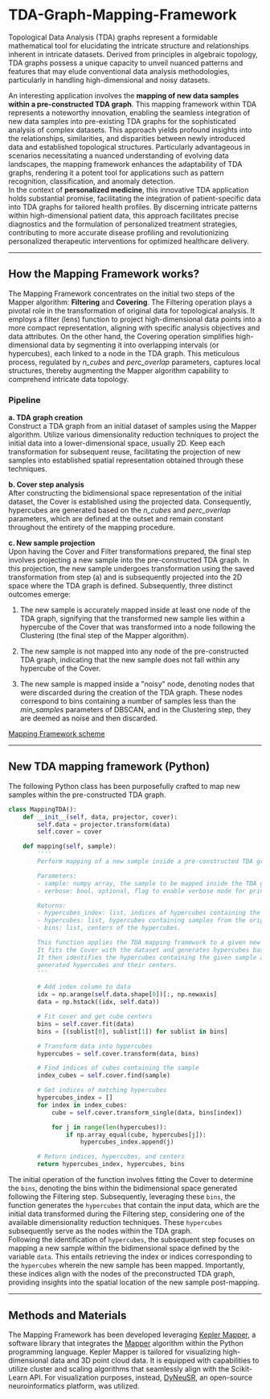 # TDA-Graph-Mapping-Framework
Topological Data Analysis (TDA) graphs represent a formidable mathematical tool for elucidating the intricate structure and relationships inherent in intricate datasets. Derived from principles in algebraic topology, TDA graphs possess a unique capacity to unveil nuanced patterns and features that may elude conventional data analysis methodologies, particularly in handling high-dimensional and noisy datasets.  

An interesting application involves the **mapping of new data samples within a pre-constructed TDA graph**. This mapping framework within TDA represents a noteworthy innovation, enabling the seamless integration of new data samples into pre-existing TDA graphs for the sophisticated analysis of complex datasets. This approach yields profound insights into the relationships, similarities, and disparities between newly introduced data and established topological structures. Particularly advantageous in scenarios necessitating a nuanced understanding of evolving data landscapes, the mapping framework enhances the adaptability of TDA graphs, rendering it a potent tool for applications such as pattern recognition, classification, and anomaly detection.  
In the context of **personalized medicine**, this innovative TDA application holds substantial promise, facilitating the integration of patient-specific data into TDA graphs for tailored health profiles. By discerning intricate patterns within high-dimensional patient data, this approach facilitates precise diagnostics and the formulation of personalized treatment strategies, contributing to more accurate disease profiling and revolutionizing personalized therapeutic interventions for optimized healthcare delivery.

---

## How the Mapping Framework works?
The Mapping Framework concentrates on the initial two steps of the Mapper algorithm: **Filtering** and **Covering**. The Filtering operation plays a pivotal role in the transformation of original data for topological analysis. It employs a filter (lens) function to project high-dimensional data points into a more compact representation, aligning with specific analysis objectives and data attributes. On the other hand, the Covering operation simplifies high-dimensional data by segmenting it into overlapping intervals (or hypercubes), each linked to a node in the TDA graph. This meticulous process, regulated by _n_cubes_ and _perc_overlap_ parameters, captures local structures, thereby augmenting the Mapper algorithm capability to comprehend intricate data topology.

### Pipeline
**a. TDA graph creation**  
Construct a TDA graph from an initial dataset of samples using the Mapper algorithm. Utilize various dimensionality reduction techniques to project the initial data into a lower-dimensional space, usually 2D. Keep each transformation for subsequent reuse, facilitating the projection of new samples into established spatial representation obtained through these techniques.

**b. Cover step analysis**  
After constructing the bidimensional space representation of the initial dataset, the Cover is established using the projected data. Consequently, hypercubes are generated based on the _n_cubes_ and _perc_overlap_ parameters, which are defined at the outset and remain constant throughout the entirety of the mapping procedure.

**c. New sample projection**  
Upon having the Cover and Filter transformations prepared, the final step involves projecting a new sample into the pre-constructed TDA graph. In this projection, the new sample undergoes transformation using the saved transformation from step (a) and is subsequently projected into the 2D space where the TDA graph is defined. Subsequently, three distinct outcomes emerge:

1. The new sample is accurately mapped inside at least one node of the TDA graph, signifying that the transformed new sample lies within a hypercube of the Cover that was transformed into a node following the Clustering (the final step of the Mapper algorithm).
  
2. The new sample is not mapped into any node of the pre-constructed TDA graph, indicating that the new sample does not fall within any hypercube of the Cover.

3. The new sample is mapped inside a "noisy" node, denoting nodes that were discarded during the creation of the TDA graph. These nodes correspond to bins containing a number of samples less than the _min_samples_ parameters of DBSCAN, and in the Clustering step, they are deemed as noise and then discarded.

[Mapping Framework scheme](/images/framework_scheme.png)

---

## New TDA mapping framework (Python)
The following Python class has been purposefully crafted to map new samples within the pre-constructed TDA graph.
```python
class MappingTDA():
    def __init__(self, data, projector, cover):
        self.data = projector.transform(data)
        self.cover = cover

    def mapping(self, sample):
        ''''
        Perform mapping of a new sample inside a pre-constructed TDA graph.

        Parameters:
        - sample: numpy array, the sample to be mapped inside the TDA graph.
        - verbose: bool, optional, flag to enable verbose mode for printing hypercube details. Default is False.

        Returns:
        - hypercubes_index: list, indices of hypercubes containing the sample.
        - hypercubes: list, hypercubes containing samples from the original dataset.
        - bins: list, centers of the hypercubes.

        This function applies the TDA mapping framework to a given new sample.
        It fits the Cover with the dataset and generates hypercubes based on the specified cover range.
        It then identifies the hypercubes containing the given sample and returns their indices along with the
        generated hypercubes and their centers.
        '''

        # Add index column to data
        idx = np.arange(self.data.shape[0])[:, np.newaxis]
        data = np.hstack((idx, self.data))

        # Fit cover and get cube centers
        bins = self.cover.fit(data)
        bins = [(sublist[0], sublist[1]) for sublist in bins]

        # Transform data into hypercubes
        hypercubes = self.cover.transform(data, bins)

        # Find indices of cubes containing the sample
        index_cubes = self.cover.find(sample)

        # Get indices of matching hypercubes
        hypercubes_index = []
        for index in index_cubes:
            cube = self.cover.transform_single(data, bins[index])

            for j in range(len(hypercubes)):
                if np.array_equal(cube, hypercubes[j]):
                    hypercubes_index.append(j)

        # Return indices, hypercubes, and centers
        return hypercubes_index, hypercubes, bins
```
The initial operation of the function involves fitting the Cover to determine the `bins`, denoting the bins within the bidimensional space generated following the Filtering step. Subsequently, leveraging these `bins`, the function generates the `hypercubes` that contain the input data, which are the initial data transformed during the Filtering step, considering one of the available dimensionality reduction techniques. These `hypercubes` subsequently serve as the nodes within the TDA graph.  
Following the identification of `hypercubes`, the subsequent step focuses on mapping a new sample within the bidimensional space defined by the variable `data`. This entails retrieving the index or indices corresponding to the `hypercubes` wherein the new sample has been mapped. Importantly, these indices align with the nodes of the preconstructed TDA graph, providing insights into the spatial location of the new sample post-mapping.  

---

## Methods and Materials
The Mapping Framework has been developed leveraging [Kepler Mapper](https://kepler-mapper.scikit-tda.org/en/latest/), a software library that integrates the [Mapper](https://www.quantmetry.com/blog/topological-data-analysis-with-mapper/) algorithm within the Python programming language. Kepler Mapper is tailored for visualizing high-dimensional data and 3D point cloud data. It is equipped with capabilities to utilize cluster and scaling algorithms that seamlessly align with the Scikit-Learn API. For visualization purposes, instead, [DyNeuSR](https://github.com/braindynamicslab/dyneusr), an open-source neuroinformatics platform, was utilized.
